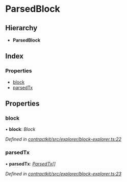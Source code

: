 # ParsedBlock

## Hierarchy

* **ParsedBlock**

## Index

### Properties

* [block](_explorer_block_explorer_.parsedblock.md#block)
* [parsedTx](_explorer_block_explorer_.parsedblock.md#parsedtx)

## Properties

### block

• **block**: _Block_

_Defined in_ [_contractkit/src/explorer/block-explorer.ts:22_](https://github.com/celo-org/celo-monorepo/blob/master/packages/contractkit/src/explorer/block-explorer.ts#L22)

### parsedTx

• **parsedTx**: [_ParsedTx_](_explorer_block_explorer_.parsedtx.md)_\[\]_

_Defined in_ [_contractkit/src/explorer/block-explorer.ts:23_](https://github.com/celo-org/celo-monorepo/blob/master/packages/contractkit/src/explorer/block-explorer.ts#L23)

